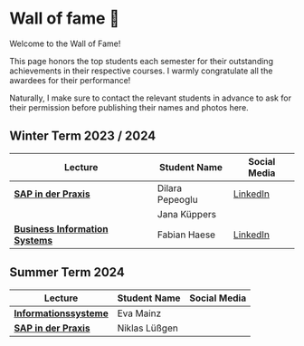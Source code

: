 # Wall of fame 🥇

Welcome to the Wall of Fame!

This page honors the top students each semester for their outstanding achievements
in their respective courses. I warmly congratulate all the awardees for their
performance!

Naturally, I make sure to contact the relevant students in advance to ask for
their permission before publishing their names and photos here.

## Winter Term 2023 / 2024

| Lecture                                                                                              | Student Name    | Social Media                                                   |
| ---------------------------------------------------------------------------------------------------- | --------------- | -------------------------------------------------------------- |
| **[SAP in der Praxis](/teaching/lectures/2023/winter_term/sap_in_der_praxis)**                       | Dilara Pepeoglu | [LinkedIn](http://linkedin.com/in/dilara-pepeoglu-214619295)   |
|                                                                                                      | Jana Küppers    |                                                                |
| **[Business Information Systems](/teaching/lectures/2023/winter_term/business_information_systems)** | Fabian Haese    | [LinkedIn](https://www.linkedin.com/in/fabian-haese-182331277) |

## Summer Term 2024

| Lecture                                                                                    | Student Name  | Social Media |
| ------------------------------------------------------------------------------------------ | ------------- | ------------ |
| **[Informationssysteme](/content/teaching/lectures/2024/summer-term/informationssysteme)** | Eva Mainz     |              |
| **[SAP in der Praxis](/teaching/lectures/2024/summer-term/sap-in-der-praxis)**             | Niklas Lüßgen |              |
